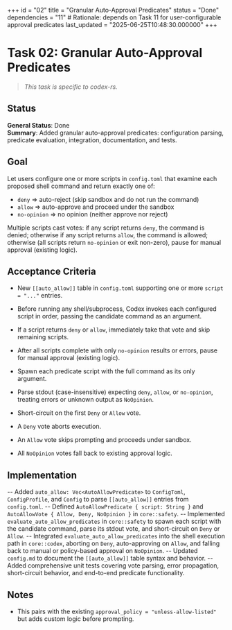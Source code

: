 +++
id = "02"
title = "Granular Auto-Approval Predicates"
status = "Done"
dependencies = "11" # Rationale: depends on Task 11 for user-configurable approval predicates
last_updated = "2025-06-25T10:48:30.000000"
+++

# Task 02: Granular Auto-Approval Predicates

> *This task is specific to codex-rs.*

## Status
**General Status**: Done  
**Summary**: Added granular auto-approval predicates: configuration parsing, predicate evaluation, integration, documentation, and tests.

## Goal
Let users configure one or more scripts in `config.toml` that examine each proposed shell command and return exactly one of:

- `deny`        => auto-reject (skip sandbox and do not run the command)
- `allow`       => auto-approve and proceed under the sandbox
- `no-opinion`  => no opinion (neither approve nor reject)

Multiple scripts cast votes: if any script returns `deny`, the command is denied; otherwise if any script returns `allow`, the command is allowed; otherwise (all scripts return `no-opinion` or exit non-zero), pause for manual approval (existing logic).

## Acceptance Criteria
- New `[[auto_allow]]` table in `config.toml` supporting one or more `script = "..."` entries.
- Before running any shell/subprocess, Codex invokes each configured script in order, passing the candidate command as an argument.
- If a script returns `deny` or `allow`, immediately take that vote and skip remaining scripts.
- After all scripts complete with only `no-opinion` results or errors, pause for manual approval (existing logic).

 - Spawn each predicate script with the full command as its only argument.
 - Parse stdout (case-insensitive) expecting `deny`, `allow`, or `no-opinion`, treating errors or unknown output as `NoOpinion`.
 - Short-circuit on the first `Deny` or `Allow` vote.
 - A `Deny` vote aborts execution.
 - An `Allow` vote skips prompting and proceeds under sandbox.
 - All `NoOpinion` votes fall back to existing approval logic.

## Implementation
-- Added `auto_allow: Vec<AutoAllowPredicate>` to `ConfigToml`, `ConfigProfile`, and `Config` to parse `[[auto_allow]]` entries from `config.toml`.
-- Defined `AutoAllowPredicate { script: String }` and `AutoAllowVote { Allow, Deny, NoOpinion }` in `core::safety`.
-- Implemented `evaluate_auto_allow_predicates` in `core::safety` to spawn each script with the candidate command, parse its stdout vote, and short-circuit on `Deny` or `Allow`.
-- Integrated `evaluate_auto_allow_predicates` into the shell execution path in `core::codex`, aborting on `Deny`, auto-approving on `Allow`, and falling back to manual or policy-based approval on `NoOpinion`.
-- Updated `config.md` to document the `[[auto_allow]]` table syntax and behavior.
-- Added comprehensive unit tests covering vote parsing, error propagation, short-circuit behavior, and end-to-end predicate functionality.
## Notes
- This pairs with the existing `approval_policy = "unless-allow-listed"` but adds custom logic before prompting.
